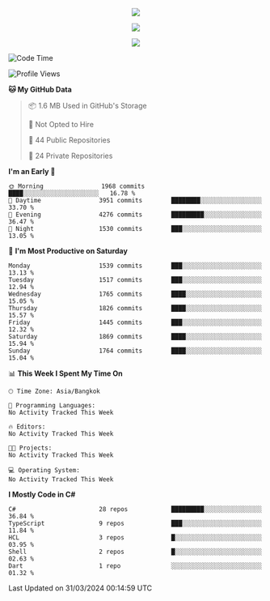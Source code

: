<p align="center">
  <a href="say-hi.gif"> 
    <img align="center" src="say-hi.gif"/>
  </a>
</p>
<p align="center">
  <a href="https://github.com/htthinh1999">
    <img align="center" src="https://github-readme-stats-kappa-pink.vercel.app/api?username=htthinh1999&show_icons=true&count_private=true&theme=dracula"/>
  </a>
</p>
<p align="center">
  <a href="https://github.com/htthinh1999">
    <img src="https://github-readme-stats-kappa-pink.vercel.app/api/top-langs/?username=htthinh1999&layout=compact&langs_count=6&count_private=true&hide=tsql,hlsl,glsl,shaderlab&theme=dracula"/>
  </a>
</p>

<!--START_SECTION:waka-->
![Code Time](http://img.shields.io/badge/Code%20Time-0%20secs-blue)

![Profile Views](http://img.shields.io/badge/Profile%20Views-0-blue)

**🐱 My GitHub Data** 

> 📦 1.6 MB Used in GitHub's Storage 
 > 
> 🚫 Not Opted to Hire
 > 
> 📜 44 Public Repositories 
 > 
> 🔑 24 Private Repositories 
 > 
**I'm an Early 🐤** 

```text
🌞 Morning                1968 commits        ████░░░░░░░░░░░░░░░░░░░░░   16.78 % 
🌆 Daytime                3951 commits        ████████░░░░░░░░░░░░░░░░░   33.70 % 
🌃 Evening                4276 commits        █████████░░░░░░░░░░░░░░░░   36.47 % 
🌙 Night                  1530 commits        ███░░░░░░░░░░░░░░░░░░░░░░   13.05 % 
```
📅 **I'm Most Productive on Saturday** 

```text
Monday                   1539 commits        ███░░░░░░░░░░░░░░░░░░░░░░   13.13 % 
Tuesday                  1517 commits        ███░░░░░░░░░░░░░░░░░░░░░░   12.94 % 
Wednesday                1765 commits        ████░░░░░░░░░░░░░░░░░░░░░   15.05 % 
Thursday                 1826 commits        ████░░░░░░░░░░░░░░░░░░░░░   15.57 % 
Friday                   1445 commits        ███░░░░░░░░░░░░░░░░░░░░░░   12.32 % 
Saturday                 1869 commits        ████░░░░░░░░░░░░░░░░░░░░░   15.94 % 
Sunday                   1764 commits        ████░░░░░░░░░░░░░░░░░░░░░   15.04 % 
```


📊 **This Week I Spent My Time On** 

```text
🕑︎ Time Zone: Asia/Bangkok

💬 Programming Languages: 
No Activity Tracked This Week

🔥 Editors: 
No Activity Tracked This Week

🐱‍💻 Projects: 
No Activity Tracked This Week

💻 Operating System: 
No Activity Tracked This Week
```

**I Mostly Code in C#** 

```text
C#                       28 repos            █████████░░░░░░░░░░░░░░░░   36.84 % 
TypeScript               9 repos             ███░░░░░░░░░░░░░░░░░░░░░░   11.84 % 
HCL                      3 repos             █░░░░░░░░░░░░░░░░░░░░░░░░   03.95 % 
Shell                    2 repos             █░░░░░░░░░░░░░░░░░░░░░░░░   02.63 % 
Dart                     1 repo              ░░░░░░░░░░░░░░░░░░░░░░░░░   01.32 % 
```




 Last Updated on 31/03/2024 00:14:59 UTC
<!--END_SECTION:waka-->
